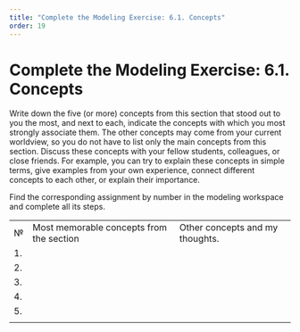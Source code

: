 ```yaml
---
title: "Complete the Modeling Exercise: 6.1. Concepts"
order: 19
---
```


# Complete the Modeling Exercise: 6.1. Concepts

Write down the five (or more) concepts from this section that stood out to you the most, and next to each, indicate the concepts with which you most strongly associate them. The other concepts may come from your current worldview, so you do not have to list only the main concepts from this section. Discuss these concepts with your fellow students, colleagues, or close friends. For example, you can try to explain these concepts in simple terms, give examples from your own experience, connect different concepts to each other, or explain their importance.

Find the corresponding assignment by number in the modeling workspace and complete all its steps.

|  |  |  |
| --- | --- | --- |
| № | Most memorable concepts from the section | Other concepts and my thoughts. |
| 1. |  |  |
| 2. |  |  |
| 3. |  |  |
| 4. |  |  |
| 5. |  |  |
|  |  |  |